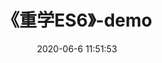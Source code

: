 ---
pageComponent: # 使用页面组件
  name: Catalogue # 组件名：Catalogue => 目录页组件
  data: # 组件所需数据
    key: 《重学ES6》-demo # 设置为指定文件夹的名称 (有序号的要带序号)
    imgUrl: /img/web.png # 目录页内的图片
    description: 重新学了一遍es6入门教程，展示所有demo，使用demo领悟其精髓与用法 # 目录描述（可加入a标签）
title: 《重学ES6》-demo # 页面标题
date: 2020-06-6 11:51:53 # 创建日期
permalink: /note/reEs6 # 永久链接
sidebar: false # 是否显示侧边栏
article: false # 是否显示最近更新栏
comment: false # 是否显示评论栏
editLink: false # 是否显示编辑按钮
---